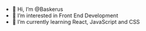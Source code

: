 - 👋 Hi, I’m @Baskerus
- 👀 I’m interested in Front End Development
- 🌱 I’m currently learning React, JavaScript and CSS

<!---
Baskerus/Baskerus is a ✨ special ✨ repository because its `README.md` (this file) appears on your GitHub profile.
You can click the Preview link to take a look at your changes.
--->
